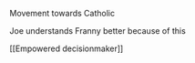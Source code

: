 Movement towards Catholic

Joe understands Franny better because of this

[[Empowered decisionmaker]]